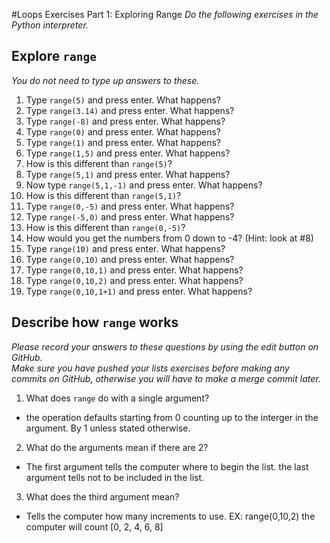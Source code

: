 #Loops Exercises Part 1: Exploring Range
*Do the following exercises in the Python interpreter.*

## Explore `range`
*You do not need to type up answers to these.*

1. Type `range(5)` and press enter. What happens? 
2. Type `range(3.14)` and press enter. What happens? 
3. Type `range(-8)` and press enter. What happens? 
4. Type `range(0)` and press enter. What happens?
5. Type `range(1)` and press enter. What happens? 
6. Type `range(1,5)` and press enter. What happens?
  1. How is this different than `range(5)`?
7. Type ``range(5,1)`` and press enter. What happens?
8. Now type `range(5,1,-1)` and press enter. What happens?
  1. How is this different than `range(5,1)`?
9. Type `range(0,-5)` and press enter. What happens?
10. Type `range(-5,0)` and press enter. What happens?
  1. How is this different than `range(0,-5)`?
  2. How would you get the numbers from 0 down to -4? (Hint: look at #8)
11. Type `range(10)` and press enter. What happens?
12. Type `range(0,10)` and press enter. What happens?
13. Type `range(0,10,1)` and press enter. What happens?
14. Type `range(0,10,2)` and press enter. What happens?
15. Type `range(0,10,1+1)` and press enter. What happens?

## Describe how `range` works
*Please record your answers to these questions by using the edit button on GitHub.  
Make sure you have pushed your lists exercises before making any commits on GitHub, otherwise you will have to make a merge commit later.*

1. What does `range` do with a single argument?
  * the operation defaults starting from 0 counting up to the interger in the argument. By 1 unless stated otherwise.
2. What do the arguments mean if there are 2?
  * The first argument tells the computer where to begin the list. the last argument tells not to be included in the list. 
3. What does the third argument mean?
  * Tells the computer how many increments to use. EX: range(0,10,2) the computer will count [0, 2, 4, 6, 8]
